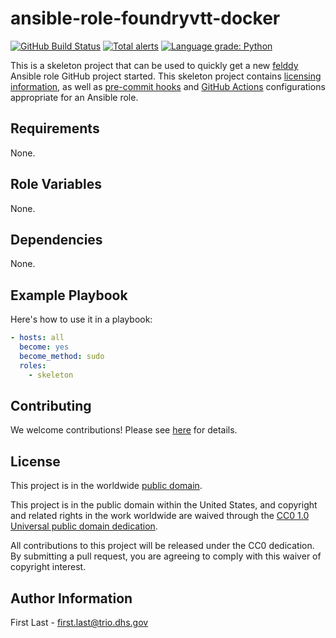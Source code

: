 # ansible-role-foundryvtt-docker #

[![GitHub Build Status](https://github.com/felddy/ansible-role-foundryvtt-docker/workflows/build/badge.svg)](https://github.com/felddy/ansible-role-foundryvtt-docker/actions)
[![Total alerts](https://img.shields.io/lgtm/alerts/g/felddy/ansible-role-foundryvtt-docker.svg?logo=lgtm&logoWidth=18)](https://lgtm.com/projects/g/felddy/ansible-role-foundryvtt-docker/alerts/)
[![Language grade: Python](https://img.shields.io/lgtm/grade/python/g/felddy/ansible-role-foundryvtt-docker.svg?logo=lgtm&logoWidth=18)](https://lgtm.com/projects/g/felddy/ansible-role-foundryvtt-docker/context:python)

This is a skeleton project that can be used to quickly get a new
[felddy](https://github.com/felddy) Ansible role GitHub project
started.  This skeleton project contains
[licensing information](LICENSE), as well as
[pre-commit hooks](https://pre-commit.com) and
[GitHub Actions](https://github.com/features/actions) configurations
appropriate for an Ansible role.

## Requirements ##

None.

## Role Variables ##

None.

## Dependencies ##

None.

## Example Playbook ##

Here's how to use it in a playbook:

```yaml
- hosts: all
  become: yes
  become_method: sudo
  roles:
    - skeleton
```

## Contributing ##

We welcome contributions!  Please see [here](CONTRIBUTING.md) for
details.

## License ##

This project is in the worldwide [public domain](LICENSE).

This project is in the public domain within the United States, and
copyright and related rights in the work worldwide are waived through
the [CC0 1.0 Universal public domain
dedication](https://creativecommons.org/publicdomain/zero/1.0/).

All contributions to this project will be released under the CC0
dedication. By submitting a pull request, you are agreeing to comply
with this waiver of copyright interest.

## Author Information ##

First Last - <first.last@trio.dhs.gov>
